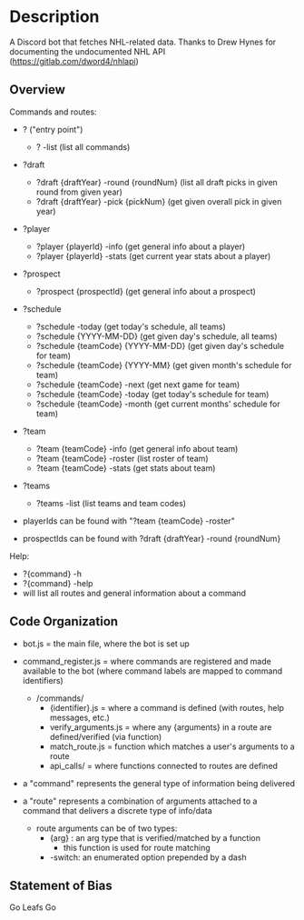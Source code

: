 # Description

A Discord bot that fetches NHL-related data.
Thanks to Drew Hynes for documenting the undocumented NHL API (https://gitlab.com/dword4/nhlapi)

## Overview

Commands and routes:
- ? ("entry point")
  - ? -list                                     (list all commands)
- ?draft
  - ?draft {draftYear} -round {roundNum}        (list all draft picks in given round from given year)
  - ?draft {draftYear} -pick {pickNum}          (get given overall pick in given year)
- ?player
  - ?player {playerId} -info                    (get general info about a player)
  - ?player {playerId} -stats                   (get current year stats about a player)
- ?prospect
  - ?prospect {prospectId}                      (get general info about a prospect)
- ?schedule
  - ?schedule -today                            (get today's schedule, all teams)
  - ?schedule {YYYY-MM-DD}                      (get given day's schedule, all teams)
  - ?schedule {teamCode} {YYYY-MM-DD}           (get given day's schedule for team)
  - ?schedule {teamCode} {YYYY-MM}              (get given month's schedule for team)
  - ?schedule {teamCode} -next                  (get next game for team)
  - ?schedule {teamCode} -today                 (get today's schedule for team)
  - ?schedule {teamCode} -month                 (get current months' schedule for team)
- ?team
  - ?team {teamCode} -info                      (get general info about team)
  - ?team {teamCode} -roster                    (list roster of team)
  - ?team {teamCode} -stats                     (get stats about team)
- ?teams
  - ?teams -list                                (list teams and team codes)

- playerIds can be found with "?team {teamCode} -roster"
- prospectIds can be found with ?draft {draftYear} -round {roundNum}

Help:
- ?{command} -h
- ?{command} -help
- will list all routes and general information about a command

## Code Organization

- bot.js = the main file, where the bot is set up

- command_register.js = where commands are registered and made available to the bot
    (where command labels are mapped to command identifiers)
  - /commands/
    - {identifier}.js = where a command is defined (with routes, help messages, etc.)
    - verify_arguments.js = where any {arguments} in a route are defined/verified (via function)
    - match_route.js = function which matches a user's arguments to a route
    - api_calls/ = where functions connected to routes are defined

- a "command" represents the general type of information being delivered
- a "route" represents a combination of arguments attached to a command that delivers a discrete type of info/data
  - route arguments can be of two types:
    - {arg} : an arg type that is verified/matched by a function
      - this function is used for route matching
    - -switch: an enumerated option prepended by a dash

## Statement of Bias

Go Leafs Go